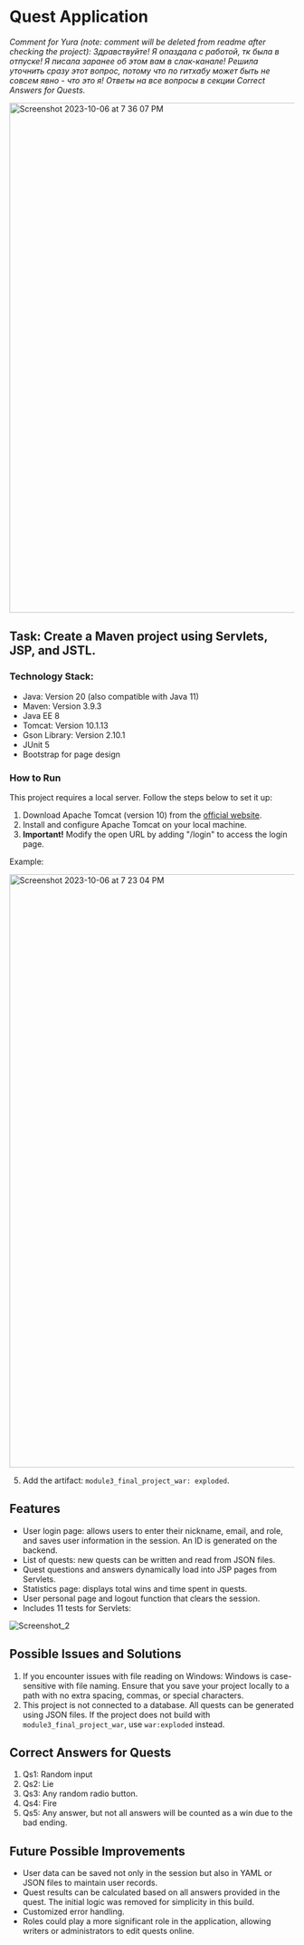 # Quest Application


*Comment for Yura (note: comment will be deleted from readme after checking the project): Здравствуйте! Я опаздала с работой, тк была в отпуске! Я писала заранее об этом вам в слак-канале! Решила уточнить сразу этот вопрос, потому что по гитхабу может быть не совсем явно - что это я! 
Ответы на все вопросы в секции Correct Answers for Quests.*


<img width="899" alt="Screenshot 2023-10-06 at 7 36 07 PM" src="https://github.com/nestserka/module3-servlet/assets/78704791/0067a4d8-4dc0-4be8-a527-e451f9be7f89">



## Task: Create a Maven project using Servlets, JSP, and JSTL.

### Technology Stack:
- Java: Version 20 (also compatible with Java 11)
- Maven: Version 3.9.3
- Java EE 8
- Tomcat: Version 10.1.13
- Gson Library: Version 2.10.1
- JUnit 5
- Bootstrap for page design

### How to Run
This project requires a local server. Follow the steps below to set it up:

1. Download Apache Tomcat (version 10) from the [official website](http://tomcat.apache.org/).
2. Install and configure Apache Tomcat on your local machine.
3. **Important!** Modify the open URL by adding "/login" to access the login page.

Example:


<img width="1046" alt="Screenshot 2023-10-06 at 7 23 04 PM" src="https://github.com/nestserka/module3-servlet/assets/78704791/244e09f7-c18b-4c1c-96b0-3d9d9c1aa08e">



5. Add the artifact: `module3_final_project_war: exploded`.

## Features
- User login page: allows users to enter their nickname, email, and role, and saves user information in the session. An ID is generated on the backend.
- List of quests: new quests can be written and read from JSON files.
- Quest questions and answers dynamically load into JSP pages from Servlets.
- Statistics page: displays total wins and time spent in quests.
- User personal page and logout function that clears the session.
- Includes 11 tests for Servlets:
  
![Screenshot_2](https://github.com/nestserka/module3-servlet/assets/78704791/bdb4cefe-a921-48d7-9165-79c264cd9a9e)



## Possible Issues and Solutions

1. If you encounter issues with file reading on Windows: Windows is case-sensitive with file naming. Ensure that you save your project locally to a path with no extra spacing, commas, or special characters.
2. This project is not connected to a database. All quests can be generated using JSON files. If the project does not build with `module3_final_project_war`, use `war:exploded` instead.

## Correct Answers for Quests

1. Qs1: Random input
2. Qs2: Lie
3. Qs3: Any random radio button.
4. Qs4: Fire
5. Qs5: Any answer, but not all answers will be counted as a win due to the bad ending.

## Future Possible Improvements
- User data can be saved not only in the session but also in YAML or JSON files to maintain user records.
- Quest results can be calculated based on all answers provided in the quest. The initial logic was removed for simplicity in this build.
- Customized error handling.
- Roles could play a more significant role in the application, allowing writers or administrators to edit quests online.

